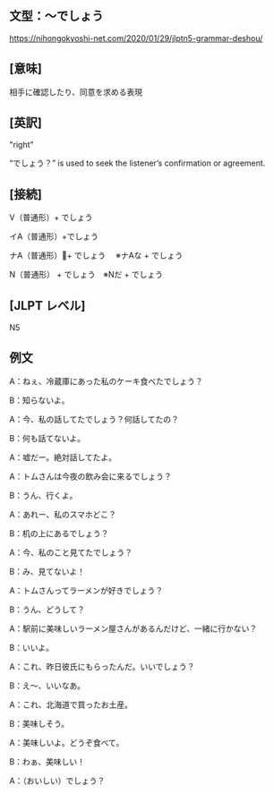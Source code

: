 ## 文型：〜でしょう
<https://nihongokyoshi-net.com/2020/01/29/jlptn5-grammar-deshou/>

## [意味]
相手に確認したり、同意を求める表現

## [英訳]
"right"

“でしょう？” is used to seek the listener’s confirmation or agreement.

## [接続]
V（普通形）+ でしょう

イA（普通形）+でしょう

ナA（普通形）+ でしょう 　※ナAな + でしょう

N（普通形） + でしょう　※Nだ + でしょう

## [JLPT レベル]
N5

## 例文

A：ねぇ、冷蔵庫にあった私のケーキ食べたでしょう？

B：知らないよ。

A：今、私の話してたでしょう？何話してたの？

B：何も話てないよ。

A：嘘だー。絶対話してたよ。

A：トムさんは今夜の飲み会に来るでしょう？

B：うん、行くよ。

A：あれー、私のスマホどこ？

B：机の上にあるでしょう？

A：今、私のこと見てたでしょう？

B：み、見てないよ！

A：トムさんってラーメンが好きでしょう？

B：うん、どうして？

A：駅前に美味しいラーメン屋さんがあるんだけど、一緒に行かない？

B：いいよ。

A：これ、昨日彼氏にもらったんだ。いいでしょう？

B：え〜、いいなあ。

A：これ、北海道で買ったお土産。

B：美味しそう。

A：美味しいよ。どうぞ食べて。

B：わぁ、美味しい！

A：（おいしい）でしょう？
